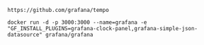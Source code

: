 ```
https://github.com/grafana/tempo
```

``
docker run -d -p 3000:3000 --name=grafana -e "GF_INSTALL_PLUGINS=grafana-clock-panel,grafana-simple-json-datasource" grafana/grafana
``